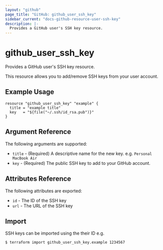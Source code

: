 ```yaml
---
layout: "github"
page_title: "GitHub: github_user_ssh_key"
sidebar_current: "docs-github-resource-user-ssh-key"
description: |-
  Provides a GitHub user's SSH key resource.
---
```


# github_user_ssh_key

Provides a GitHub user's SSH key resource.

This resource allows you to add/remove SSH keys from your user account.

## Example Usage

```hcl
resource "github_user_ssh_key" "example" {
  title = "example title"
  key   = "${file("~/.ssh/id_rsa.pub")}"
}
```

## Argument Reference

The following arguments are supported:

* `title` - (Required) A descriptive name for the new key. e.g. `Personal MacBook Air`
* `key` - (Required) The public SSH key to add to your GitHub account.

## Attributes Reference

The following attributes are exported:

* `id` - The ID of the SSH key
* `url` - The URL of the SSH key

## Import

SSH keys can be imported using the their ID e.g.

```
$ terraform import github_user_ssh_key.example 1234567
```
